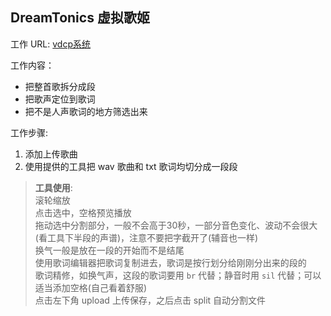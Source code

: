 ## DreamTonics 虚拟歌姬  

工作 URL: [vdcp系统](https://vdcp-intra.dreamtonics.com/)  

工作内容：  
* 把整首歌拆分成段  
* 把歌声定位到歌词  
* 把不是人声歌词的地方筛选出来  

工作步骤:  
1. 添加上传歌曲  
2. 使用提供的工具把 wav 歌曲和 txt 歌词均切分成一段段  
> **工具使用**:  
> 滚轮缩放  
> 点击选中，空格预览播放  
> 拖动选中分割部分，一般不会高于30秒，一部分音色变化、波动不会很大(看工具下半段的声谱)，注意不要把字截开了(辅音也一样)  
> 换气一般是放在一段的开始而不是结尾  
> 使用歌词编辑器把歌词复制进去，歌词是按行划分给刚刚分出来的段的  
> 歌词精修，如换气声，这段的歌词要用 `br` 代替；静音时用 `sil` 代替；可以适当添加空格(自己看着舒服)  
> 点击左下角 upload 上传保存，之后点击 split 自动分割文件  